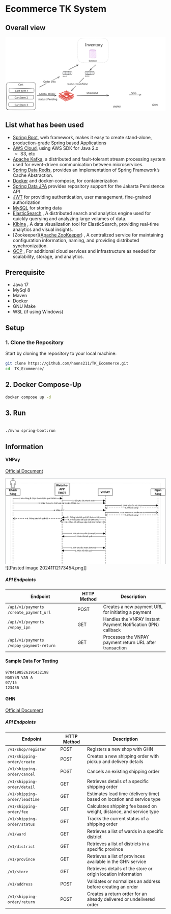 # Ecommerce  TK  System

## Overall view

![Ecommerce Architect.svg](Ecommerce%20Architect.svg)

## List what has been used

- [Spring Boot](https://spring.io/projects/spring-boot), web framework, makes it easy to create stand-alone,
  production-grade Spring based Applications
- [AWS Cloud](https://aws.amazon.com/), using AWS SDK for Java 2.x
    - S3, etc
- [Apache Kafka](https://kafka.apache.org/), a distributed and fault-tolerant stream processing system used for
  event-driven communication between microservices.
- [Spring Data Redis](https://docs.spring.io/spring-data/redis/reference/redis/redis-cache.html), provides an
  implementation of Spring Framework’s Cache Abstraction.
- [Docker](https://www.docker.com/) and docker-compose, for containerization
- [Spring Data JPA](https://spring.io/projects/spring-data-jpa)
  provides repository support for the Jakarta Persistence API
- [JWT]((https://jwt.io/)) for providing authentication, user management, fine-grained authorization
- [MySQL]((https://www.mysql.com/)) for storing data
- [ElasticSearch]((https://www.elastic.co/elasticsearch)) , A distributed search and analytics engine used for quickly querying and analyzing large volumes of data.
- [Kibina]((https://www.elastic.co/kibana)) , A data visualization tool for ElasticSearch, providing real-time analytics and visual insights.
- [Zookeeper]([Apache ZooKeeper](https://zookeeper.apache.org/)) , A centralized service for maintaining configuration information, naming, and providing distributed synchronization.
- [GCP]((https://cloud.google.com/)) , For additional cloud services and infrastructure as needed for scalability, storage, and analytics.

## Prerequisite

- Java 17
- MySql 8
- Maven
- Docker
- GNU Make
- WSL (if using Windows)

## Setup
### 1. Clone the Repository
Start by cloning the repository to your local machine:
```bash
git clone https://github.com/haons211/TK_Ecommerce.git
cd  TK_Ecommerce/
```
## 2. Docker Compose-Up
```bash
docker compose up -d
```
##  3. Run
```bash

./mvnw spring-boot:run

```
## Information


#### VNPay

[Official Document](https://sandbox.vnpayment.vn/apis/docs/thanh-toan-pay/pay.html)

![Pasted image 20241112173454.png](Pasted%20image%2020241112173454.png)![[Pasted image 20241112173454.png]]
##### API Endpoints
| Endpoint                                            | HTTP Method | Description                                                   |
| --------------------------------------------------- | ----------- | ------------------------------------------------------------- |
| `/api/v1/payments   /create_payment_url`            | POST        | Creates a new payment URL for initiating a payment            |
| `/api/v1/payments       /vnpay_ipn`                 | GET         | Handles the VNPAY Instant Payment Notification (IPN) callback |
| `/api/v1/payments            /vnpay-payment-return` | GET         | Processes the VNPAY payment return URL after transaction      |
#### Sample Data  For Testing
```
9704198526191432198
NGUYEN VAN A
07/15
123456
```

####  GHN
[Official Document](https://api.ghn.vn/)
##### API  Endpoints
| Endpoint                      | HTTP Method | Description                                                            |
| ----------------------------- | ----------- | ---------------------------------------------------------------------- |
| `/v1/shop/register`           | POST        | Registers a new shop with GHN                                          |
| `/v1/shipping-order/create`   | POST        | Creates a new shipping order with pickup and delivery details          |
| `/v1/shipping-order/cancel`   | POST        | Cancels an existing shipping order                                     |
| `/v1/shipping-order/detail`   | GET         | Retrieves details of a specific shipping order                         |
| `/v1/shipping-order/leadtime` | GET         | Estimates lead time (delivery time) based on location and service type |
| `/v1/shipping-order/fee`      | GET         | Calculates shipping fee based on weight, distance, and service type    |
| `/v1/shipping-order/status`   | GET         | Tracks the current status of a shipping order                          |
| `/v1/ward`                    | GET         | Retrieves a list of wards in a specific district                       |
| `/v1/district`                | GET         | Retrieves a list of districts in a specific province                   |
| `/v1/province`                | GET         | Retrieves a list of provinces available in the GHN service             |
| `/v1/store`                   | GET         | Retrieves details of the store or origin location information          |
| `/v1/address`                 | POST        | Validates or normalizes an address before creating an order            |
| `/v1/shipping-order/return`   | POST        | Creates a return order for an already delivered or undelivered order   |
